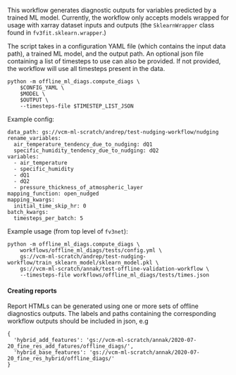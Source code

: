 This workflow generates diagnostic outputs for variables predicted by 
a trained ML model. Currently, the workflow only accepts models wrapped 
for usage with xarray dataset inputs and outputs (the `SklearnWrapper` class 
found in `fv3fit.sklearn.wrapper`.) 

The script takes in a configuration YAML file (which contains the input data path), 
a trained ML model, and the output path. An optional json file containing a list 
of timesteps to use can also be provided. If not provided, the workflow will use 
all timesteps present in the data.
```
python -m offline_ml_diags.compute_diags \
    $CONFIG_YAML \
    $MODEL \
    $OUTPUT \
    --timesteps-file $TIMESTEP_LIST_JSON
```

Example config:
```
data_path: gs://vcm-ml-scratch/andrep/test-nudging-workflow/nudging
rename_variables:
  air_temperature_tendency_due_to_nudging: dQ1
  specific_humidity_tendency_due_to_nudging: dQ2
variables:
  - air_temperature
  - specific_humidity
  - dQ1
  - dQ2
  - pressure_thickness_of_atmospheric_layer
mapping_function: open_nudged
mapping_kwargs:
  initial_time_skip_hr: 0
batch_kwargs:
  timesteps_per_batch: 5
```


Example usage (from top level of `fv3net`): 
```
python -m offline_ml_diags.compute_diags \
    workflows/offline_ml_diags/tests/config.yml \
    gs://vcm-ml-scratch/andrep/test-nudging-workflow/train_sklearn_model/sklearn_model.pkl \
    gs://vcm-ml-scratch/annak/test-offline-validation-workflow \
    --timesteps-file workflows/offline_ml_diags/tests/times.json
```

#### Creating reports
Report HTMLs can be generated using one or more sets of offline diagnostics outputs.
The labels and paths containing the corresponding workflow outputs should be included in json, e.g
```
{
  'hybrid_add_features': 'gs://vcm-ml-scratch/annak/2020-07-20_fine_res_add_fatures/offline_diags/',
  'hybrid_base_features': 'gs://vcm-ml-scratch/annak/2020-07-20_fine_res_hybrid/offline_diags/'
}
```
